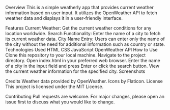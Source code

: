 Overview
This is a simple weatherly app that provides current weather information based on user input. It utilizes the OpenWeather API to fetch weather data and displays it in a user-friendly interface.

Features
Current Weather: Get the current weather conditions for any location worldwide.
Search Functionality: Enter the name of a city to fetch its current weather data.
City Name Entry: Users can enter only the name of the city without the need for additional information such as country or state.
Technologies Used
HTML
CSS
JavaScript
OpenWeather API
How to Use
Clone this repository to your local machine.
Navigate to the project directory.
Open index.html in your preferred web browser.
Enter the name of a city in the input field and press Enter or click the search button.
View the current weather information for the specified city.
Screenshots


Credits
Weather data provided by OpenWeather.
Icons by Flaticon.
License
This project is licensed under the MIT License.

Contributing
Pull requests are welcome. For major changes, please open an issue first to discuss what you would like to change.

